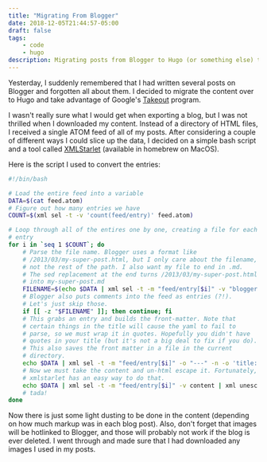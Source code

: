 ```yaml
---
title: "Migrating From Blogger"
date: 2018-12-05T21:44:57-05:00
draft: false
tags:
    - code
    - hugo
description: Migrating posts from Blogger to Hugo (or something else) turned out to not be as horrible as I first thought.
---
```


Yesterday, I suddenly remembered that I had written several posts on Blogger and forgotten all about them. I decided to migrate the content over to Hugo and take advantage of Google's [Takeout][0] program.

I wasn't really sure what I would get when exporting a blog, but I was not thrilled when I downloaded my content. Instead of a directory of HTML files, I received a single ATOM feed of all of my posts. After considering a couple of different ways I could slice up the data, I decided on a simple bash script and a tool called [XMLStarlet][1] (available in homebrew on MacOS).

Here is the script I used to convert the entries:

```bash
#!/bin/bash

# Load the entire feed into a variable
DATA=$(cat feed.atom)
# Figure out how many entries we have
COUNT=$(xml sel -t -v 'count(feed/entry)' feed.atom)

# Loop through all of the entires one by one, creating a file for each
# entry
for i in `seq 1 $COUNT`; do
    # Parse the file name. Blogger uses a format like 
    # /2013/03/my-super-post.html, but I only care about the filename,
    # not the rest of the path. I also want my file to end in .md.
    # The sed replacement at the end turns /2013/03/my-super-post.html
    # into my-super-post.md
    FILENAME=$(echo $DATA | xml sel -t -m "feed/entry[$i]" -v "blogger:filename" | sed "s|.*/||; s/\.html$/.md/")
    # Blogger also puts comments into the feed as entries (?!).
    # Let's just skip those.
    if [[ -z "$FILENAME" ]]; then continue; fi
    # This grabs an entry and builds the front-matter. Note that
    # certain things in the title will cause the yaml to fail to
    # parse, so we must wrap it in quotes. Hopefully you didn't have
    # quotes in your title (but it's not a big deal to fix if you do).
    # This also saves the front matter in a file in the current
    # directory.
    echo $DATA | xml sel -t -m "feed/entry[$i]" -o "---" -n -o 'title: "' -v title -o '"' -n -o "date: " -v published -n -o "draft: false" -n -o '---' -n -n > $FILENAME
    # Now we must take the content and un-html escape it. Fortunately,
    # xmlstarlet has an easy way to do that.
    echo $DATA | xml sel -t -m "feed/entry[$i]" -v content | xml unesc >> $FILENAME
    # tada!
done
```

Now there is just some light dusting to be done in the content (depending on how much markup was in each blog post). Also, don't forget that images will be hotlinked to Blogger, and those will probably not work if the blog is ever deleted. I went through and made sure that I had downloaded any images I used in my posts.

[0]: https://takeout.google.com/
[1]: http://xmlstar.sourceforge.net/overview.php